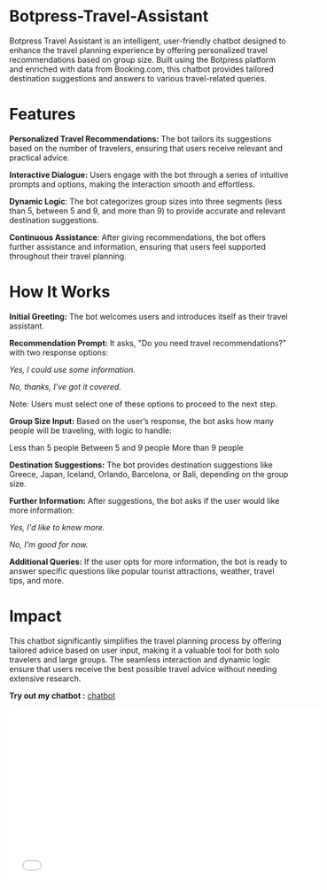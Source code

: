 # Botpress-Travel-Assistant
Botpress Travel Assistant is an intelligent, user-friendly chatbot designed to enhance the travel planning experience by offering personalized travel recommendations based on group size. Built using the Botpress platform and enriched with data from Booking.com, this chatbot provides tailored destination suggestions and answers to various travel-related queries.

# Features
**Personalized Travel Recommendations:** The bot tailors its suggestions based on the number of travelers, ensuring that users receive relevant and practical advice.

**Interactive Dialogue:** Users engage with the bot through a series of intuitive prompts and options, making the interaction smooth and effortless.

**Dynamic Logic**: The bot categorizes group sizes into three segments (less than 5, between 5 and 9, and more than 9) to provide accurate and relevant destination suggestions.

**Continuous Assistance**: After giving recommendations, the bot offers further assistance and information, ensuring that users feel supported throughout their travel planning.

# How It Works
**Initial Greeting:** The bot welcomes users and introduces itself as their travel assistant.

**Recommendation Prompt:** It asks, "Do you need travel recommendations?" with two response options:

*Yes, I could use some information.*

*No, thanks, I've got it covered.*

Note: Users must select one of these options to proceed to the next step.

**Group Size Input:** Based on the user’s response, the bot asks how many people will be traveling, with logic to handle:

Less than 5 people
Between 5 and 9 people
More than 9 people

**Destination Suggestions:** The bot provides destination suggestions like Greece, Japan, Iceland, Orlando, Barcelona, or Bali, depending on the group size.

**Further Information:** After suggestions, the bot asks if the user would like more information:

*Yes, I'd like to know more.*

*No, I'm good for now.*

**Additional Queries:** If the user opts for more information, the bot is ready to answer specific questions like popular tourist attractions, weather, travel tips, and more.

# Impact
This chatbot significantly simplifies the travel planning process by offering tailored advice based on user input, making it a valuable tool for both solo travelers and large groups. The seamless interaction and dynamic logic ensure that users receive the best possible travel advice without needing extensive research.

**Try out my chatbot :** [chatbot](https://cdn.botpress.cloud/webchat/v2/shareable.html?botId=091e05ad-76ab-48b9-a02a-24ad43851f8d)

<iframe width="560" height="315" src="BotpressTravelAssistantRecording.mp4" frameborder="0" allowfullscreen></iframe>

